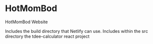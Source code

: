 # HotMomBod
HotMomBod Website

Includes the build directory that Netlify can use.
Includes within the src directory the tdee-calculator react project
